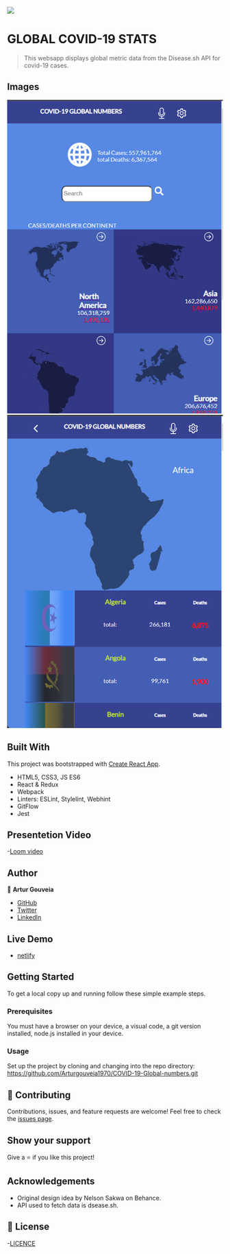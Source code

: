 ![](https://img.shields.io/badge/Microverse-blueviolet)

# GLOBAL COVID-19 STATS

> This websapp displays global metric data from the Disease.sh API for covid-19 cases.

## Images

![Home page](./src/images/home-page.png)
![Home page](./src/images/mobileHomePage.png)


## Built With

This project was bootstrapped with [Create React App](https://github.com/facebook/create-react-app).
- HTML5, CSS3, JS ES6
- React & Redux
- Webpack
- Linters: ESLint, Stylelint, Webhint
- GitFlow
- Jest

## Presentetion Video

-[Loom video](https://www.loom.com/share/8156a8734fb640c0803d4861db253ac7
)

## Author

👤 **Artur Gouveia**

- [GitHub](https://github.com/Arturgouveia1970)
- [Twitter](https://twitter.com/@arturgouveia10)
- [LinkedIn](https://www.linkedin.com/in/artur-gouveia-323868197/)

## Live Demo
- [netlify](https://global-covid-19-numbers.netlify.app/)
   
## Getting Started

To get a local copy up and running follow these simple example steps.

### Prerequisites

You must have a browser on your device, a visual code, a git version installed, node.js installed in your device.

### Usage

Set up the project by cloning and changing into the repo directory:
https://github.com/Arturgouveia1970/COVID-19-Global-numbers.git


## 🤝 Contributing

Contributions, issues, and feature requests are welcome!
Feel free to check the [issues page](../../issues/).

## Show your support

Give a ⭐️ if you like this project!

## Acknowledgements

- Original design idea by Nelson Sakwa on Behance.
- API used to fetch data is dsease.sh.

## 📝 License

-[LICENCE](./LICENSE)
